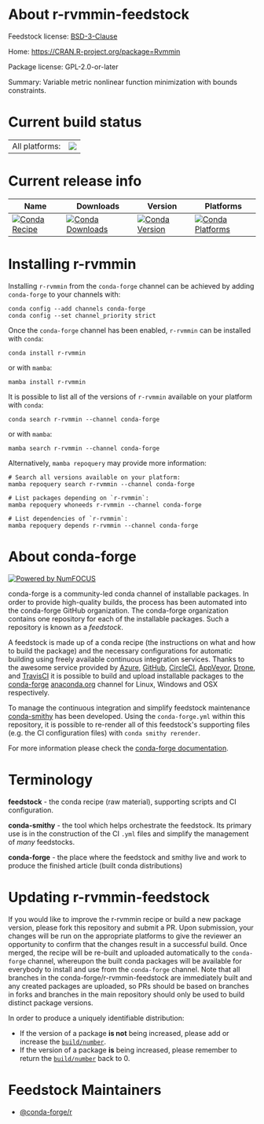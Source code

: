 About r-rvmmin-feedstock
========================

Feedstock license: [BSD-3-Clause](https://github.com/conda-forge/r-rvmmin-feedstock/blob/main/LICENSE.txt)

Home: https://CRAN.R-project.org/package=Rvmmin

Package license: GPL-2.0-or-later

Summary: Variable metric nonlinear function minimization with bounds constraints.

Current build status
====================


<table><tr><td>All platforms:</td>
    <td>
      <a href="https://dev.azure.com/conda-forge/feedstock-builds/_build/latest?definitionId=5160&branchName=main">
        <img src="https://dev.azure.com/conda-forge/feedstock-builds/_apis/build/status/r-rvmmin-feedstock?branchName=main">
      </a>
    </td>
  </tr>
</table>

Current release info
====================

| Name | Downloads | Version | Platforms |
| --- | --- | --- | --- |
| [![Conda Recipe](https://img.shields.io/badge/recipe-r--rvmmin-green.svg)](https://anaconda.org/conda-forge/r-rvmmin) | [![Conda Downloads](https://img.shields.io/conda/dn/conda-forge/r-rvmmin.svg)](https://anaconda.org/conda-forge/r-rvmmin) | [![Conda Version](https://img.shields.io/conda/vn/conda-forge/r-rvmmin.svg)](https://anaconda.org/conda-forge/r-rvmmin) | [![Conda Platforms](https://img.shields.io/conda/pn/conda-forge/r-rvmmin.svg)](https://anaconda.org/conda-forge/r-rvmmin) |

Installing r-rvmmin
===================

Installing `r-rvmmin` from the `conda-forge` channel can be achieved by adding `conda-forge` to your channels with:

```
conda config --add channels conda-forge
conda config --set channel_priority strict
```

Once the `conda-forge` channel has been enabled, `r-rvmmin` can be installed with `conda`:

```
conda install r-rvmmin
```

or with `mamba`:

```
mamba install r-rvmmin
```

It is possible to list all of the versions of `r-rvmmin` available on your platform with `conda`:

```
conda search r-rvmmin --channel conda-forge
```

or with `mamba`:

```
mamba search r-rvmmin --channel conda-forge
```

Alternatively, `mamba repoquery` may provide more information:

```
# Search all versions available on your platform:
mamba repoquery search r-rvmmin --channel conda-forge

# List packages depending on `r-rvmmin`:
mamba repoquery whoneeds r-rvmmin --channel conda-forge

# List dependencies of `r-rvmmin`:
mamba repoquery depends r-rvmmin --channel conda-forge
```


About conda-forge
=================

[![Powered by
NumFOCUS](https://img.shields.io/badge/powered%20by-NumFOCUS-orange.svg?style=flat&colorA=E1523D&colorB=007D8A)](https://numfocus.org)

conda-forge is a community-led conda channel of installable packages.
In order to provide high-quality builds, the process has been automated into the
conda-forge GitHub organization. The conda-forge organization contains one repository
for each of the installable packages. Such a repository is known as a *feedstock*.

A feedstock is made up of a conda recipe (the instructions on what and how to build
the package) and the necessary configurations for automatic building using freely
available continuous integration services. Thanks to the awesome service provided by
[Azure](https://azure.microsoft.com/en-us/services/devops/), [GitHub](https://github.com/),
[CircleCI](https://circleci.com/), [AppVeyor](https://www.appveyor.com/),
[Drone](https://cloud.drone.io/welcome), and [TravisCI](https://travis-ci.com/)
it is possible to build and upload installable packages to the
[conda-forge](https://anaconda.org/conda-forge) [anaconda.org](https://anaconda.org/)
channel for Linux, Windows and OSX respectively.

To manage the continuous integration and simplify feedstock maintenance
[conda-smithy](https://github.com/conda-forge/conda-smithy) has been developed.
Using the ``conda-forge.yml`` within this repository, it is possible to re-render all of
this feedstock's supporting files (e.g. the CI configuration files) with ``conda smithy rerender``.

For more information please check the [conda-forge documentation](https://conda-forge.org/docs/).

Terminology
===========

**feedstock** - the conda recipe (raw material), supporting scripts and CI configuration.

**conda-smithy** - the tool which helps orchestrate the feedstock.
                   Its primary use is in the construction of the CI ``.yml`` files
                   and simplify the management of *many* feedstocks.

**conda-forge** - the place where the feedstock and smithy live and work to
                  produce the finished article (built conda distributions)


Updating r-rvmmin-feedstock
===========================

If you would like to improve the r-rvmmin recipe or build a new
package version, please fork this repository and submit a PR. Upon submission,
your changes will be run on the appropriate platforms to give the reviewer an
opportunity to confirm that the changes result in a successful build. Once
merged, the recipe will be re-built and uploaded automatically to the
`conda-forge` channel, whereupon the built conda packages will be available for
everybody to install and use from the `conda-forge` channel.
Note that all branches in the conda-forge/r-rvmmin-feedstock are
immediately built and any created packages are uploaded, so PRs should be based
on branches in forks and branches in the main repository should only be used to
build distinct package versions.

In order to produce a uniquely identifiable distribution:
 * If the version of a package **is not** being increased, please add or increase
   the [``build/number``](https://docs.conda.io/projects/conda-build/en/latest/resources/define-metadata.html#build-number-and-string).
 * If the version of a package **is** being increased, please remember to return
   the [``build/number``](https://docs.conda.io/projects/conda-build/en/latest/resources/define-metadata.html#build-number-and-string)
   back to 0.

Feedstock Maintainers
=====================

* [@conda-forge/r](https://github.com/conda-forge/r/)

